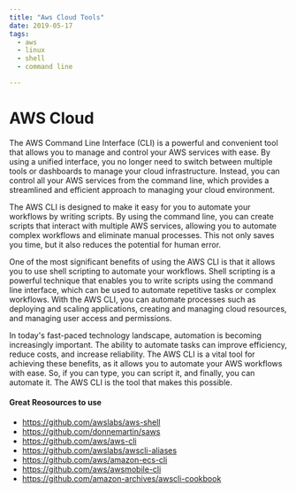 ```yaml
---
title: "Aws Cloud Tools"
date: 2019-05-17
tags:
  - aws
  - linux
  - shell
  - command line

---
```



# AWS Cloud

The AWS Command Line Interface (CLI) is a powerful and convenient tool that allows you to manage and control your AWS services with ease. By using a unified interface, you no longer need to switch between multiple tools or dashboards to manage your cloud infrastructure. Instead, you can control all your AWS services from the command line, which provides a streamlined and efficient approach to managing your cloud environment.

The AWS CLI is designed to make it easy for you to automate your workflows by writing scripts. By using the command line, you can create scripts that interact with multiple AWS services, allowing you to automate complex workflows and eliminate manual processes. This not only saves you time, but it also reduces the potential for human error.

One of the most significant benefits of using the AWS CLI is that it allows you to use shell scripting to automate your workflows. Shell scripting is a powerful technique that enables you to write scripts using the command line interface, which can be used to automate repetitive tasks or complex workflows. With the AWS CLI, you can automate processes such as deploying and scaling applications, creating and managing cloud resources, and managing user access and permissions.

In today's fast-paced technology landscape, automation is becoming increasingly important. The ability to automate tasks can improve efficiency, reduce costs, and increase reliability. The AWS CLI is a vital tool for achieving these benefits, as it allows you to automate your AWS workflows with ease. So, if you can type, you can script it, and finally, you can automate it. The AWS CLI is the tool that makes this possible.

#### Great Reosources to use

- https://github.com/awslabs/aws-shell
- https://github.com/donnemartin/saws
- https://github.com/aws/aws-cli
- https://github.com/awslabs/awscli-aliases
- https://github.com/aws/amazon-ecs-cli
- https://github.com/aws/awsmobile-cli
- https://github.com/amazon-archives/awscli-cookbook

